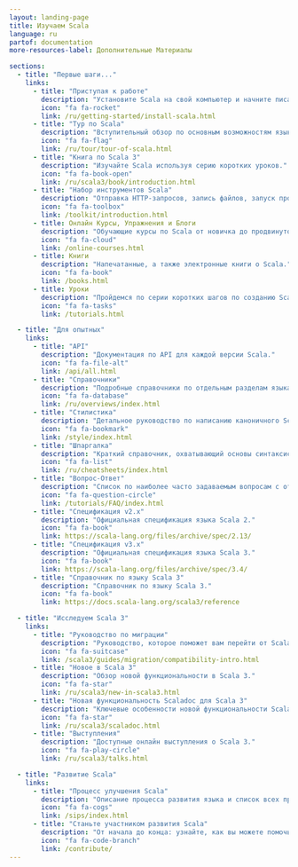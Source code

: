 ```yaml
---
layout: landing-page
title: Изучаем Scala
language: ru
partof: documentation
more-resources-label: Дополнительные Материалы

sections:
  - title: "Первые шаги..."
    links:
      - title: "Приступая к работе"
        description: "Установите Scala на свой компьютер и начните писать код на Scala!"
        icon: "fa fa-rocket"
        link: /ru/getting-started/install-scala.html
      - title: "Тур по Scala"
        description: "Вступительный обзор по основным возможностям языка."
        icon: "fa fa-flag"
        link: /ru/tour/tour-of-scala.html
      - title: "Книга по Scala 3"
        description: "Изучайте Scala используя серию коротких уроков."
        icon: "fa fa-book-open"
        link: /ru/scala3/book/introduction.html
      - title: "Набор инструментов Scala"
        description: "Отправка HTTP-запросов, запись файлов, запуск программ, обработка JSON..."
        icon: "fa fa-toolbox"
        link: /toolkit/introduction.html
      - title: Онлайн Курсы, Упражнения и Блоги
        description: "Обучающие курсы по Scala от новичка до продвинутого уровня."
        icon: "fa fa-cloud"
        link: /online-courses.html
      - title: Книги
        description: "Напечатанные, а также электронные книги о Scala."
        icon: "fa fa-book"
        link: /books.html
      - title: Уроки
        description: "Пройдемся по серии коротких шагов по созданию Scala приложений."
        icon: "fa fa-tasks"
        link: /tutorials.html

  - title: "Для опытных"
    links:
      - title: "API"
        description: "Документация по API для каждой версии Scala."
        icon: "fa fa-file-alt"
        link: /api/all.html
      - title: "Справочники"
        description: "Подробные справочники по отдельным разделам языка."
        icon: "fa fa-database"
        link: /ru/overviews/index.html
      - title: "Стилистика"
        description: "Детальное руководство по написанию каноничного Scala кода."
        icon: "fa fa-bookmark"
        link: /style/index.html
      - title: "Шпаргалка"
        description: "Краткий справочник, охватывающий основы синтаксиса Scala."
        icon: "fa fa-list"
        link: /ru/cheatsheets/index.html
      - title: "Вопрос-Ответ"
        description: "Список по наиболее часто задаваемым вопросам с ответами по функционалу Scala."
        icon: "fa fa-question-circle"
        link: /tutorials/FAQ/index.html
      - title: "Спецификация v2.x"
        description: "Официальная спецификация языка Scala 2."
        icon: "fa fa-book"
        link: https://scala-lang.org/files/archive/spec/2.13/
      - title: "Спецификация v3.x"
        description: "Официальная спецификация языка Scala 3."
        icon: "fa fa-book"
        link: https://scala-lang.org/files/archive/spec/3.4/
      - title: "Справочник по языку Scala 3"
        description: "Справочник по языку Scala 3."
        icon: "fa fa-book"
        link: https://docs.scala-lang.org/scala3/reference

  - title: "Исследуем Scala 3"
    links:
      - title: "Руководство по миграции"
        description: "Руководство, которое поможет вам перейти от Scala 2 к Scala 3."
        icon: "fa fa-suitcase"
        link: /scala3/guides/migration/compatibility-intro.html
      - title: "Новое в Scala 3"
        description: "Обзор новой функциональности в Scala 3."
        icon: "fa fa-star"
        link: /ru/scala3/new-in-scala3.html
      - title: "Новая функциональность Scaladoc для Scala 3"
        description: "Ключевые особенности новой функциональности Scaladoc."
        icon: "fa fa-star"
        link: /ru/scala3/scaladoc.html
      - title: "Выступления"
        description: "Доступные онлайн выступления о Scala 3."
        icon: "fa fa-play-circle"
        link: /ru/scala3/talks.html

  - title: "Развитие Scala"
    links:
      - title: "Процесс улучшения Scala"
        description: "Описание процесса развития языка и список всех предложений по улучшению Scala (SIP)."
        icon: "fa fa-cogs"
        link: /sips/index.html
      - title: "Станьте участником развития Scala"
        description: "От начала до конца: узнайте, как вы можете помочь открытой экосистеме Scala."
        icon: "fa fa-code-branch"
        link: /contribute/
---
```

